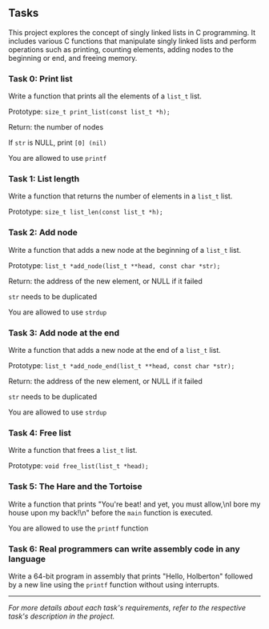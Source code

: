 ## Tasks

This project explores the concept of singly linked lists in C programming. It includes various C functions that manipulate singly linked lists and perform operations such as printing, counting elements, adding nodes to the beginning or end, and freeing memory.

### Task 0: Print list

Write a function that prints all the elements of a `list_t` list.

Prototype: `size_t print_list(const list_t *h);`

Return: the number of nodes

If `str` is NULL, print `[0] (nil)`

You are allowed to use `printf`

### Task 1: List length

Write a function that returns the number of elements in a `list_t` list.

Prototype: `size_t list_len(const list_t *h);`

### Task 2: Add node

Write a function that adds a new node at the beginning of a `list_t` list.

Prototype: `list_t *add_node(list_t **head, const char *str);`

Return: the address of the new element, or NULL if it failed

`str` needs to be duplicated

You are allowed to use `strdup`

### Task 3: Add node at the end

Write a function that adds a new node at the end of a `list_t` list.

Prototype: `list_t *add_node_end(list_t **head, const char *str);`

Return: the address of the new element, or NULL if it failed

`str` needs to be duplicated

You are allowed to use `strdup`

### Task 4: Free list

Write a function that frees a `list_t` list.

Prototype: `void free_list(list_t *head);`

### Task 5: The Hare and the Tortoise

Write a function that prints "You're beat! and yet, you must allow,\nI bore my house upon my back!\n" before the `main` function is executed.

You are allowed to use the `printf` function

### Task 6: Real programmers can write assembly code in any language

Write a 64-bit program in assembly that prints "Hello, Holberton" followed by a new line using the `printf` function without using interrupts.

---

*For more details about each task's requirements, refer to the respective task's description in the project.*

